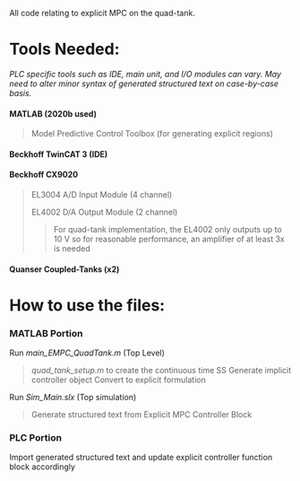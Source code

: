 All code relating to explicit MPC on the quad-tank.

# Tools Needed:
*PLC specific tools such as IDE, main unit, and I/O modules can vary. May need to alter minor syntax of generated structured text on case-by-case basis.*
#### MATLAB (2020b used)
> Model Predictive Control Toolbox (for generating explicit regions)
> 
#### Beckhoff TwinCAT 3 (IDE)
#### Beckhoff CX9020 
> EL3004 A/D Input Module  (4 channel)
> 
> EL4002 D/A Output Module (2 channel)
> > For quad-tank implementation, the EL4002 only outputs up to 10 V so for reasonable performance, an amplifier of at least 3x is needed

#### Quanser Coupled-Tanks (x2)


# How to use the files:

### MATLAB Portion
Run *main_EMPC_QuadTank.m* (Top Level) 
>*quad_tank_setup.m* to create the continuous time SS 
>Generate implicit controller object
>Convert to explicit formulation

Run *Sim_Main.slx* (Top simulation)
> Generate structured text from Explicit MPC Controller Block

### PLC Portion
Import generated structured text and update explicit controller function block accordingly

